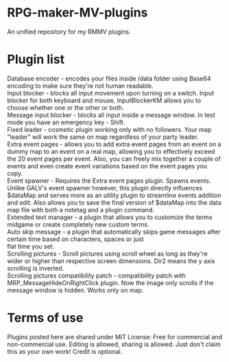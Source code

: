 # RPG-maker-MV-plugins
An unified repository for my RMMV plugins. 

# Plugin list
Database encoder - encodes your files inside /data folder using Base64 encoding to make sure they're not human readable.  
Input blocker - blocks all input movement upon turning on a switch. Input blocker for both keyboard and mouse, InputBlockerKM allows you to choose whether one or the other or both.  
Message input blocker - blocks all input inside a message window. In test mode you have an emergency key - Shift.  
Fixed leader - cosmetic plugin working only with no followers. Your map "leader" will work the same on map regardless of your party leader.  
Extra event pages - allows you to add extra event pages from an event on a dummy map to an event on a real map, allowing you to effectively exceed the 20 event pages per event. Also, you can freely mix together a couple of events and even create event variations based on the event pages you copy.  
Event spawner - Requires the Extra event pages plugin. Spawns events. Unlike GALV's event spawner however, this plugin directly influences $dataMap and serves more as an utility plugin to streamline events addition and edit. Also allows you to save the final version of $dataMap into the data map file with both a notetag and a plugin command.  
Extended text manager - a plugin that allows you to customize the terms midgame or create completely new custom terms.  
Auto skip message - a plugin that automatically skips game messages after certain time based on characters, spaces or just  
flat time you set.  
Scrolling pictures - Scroll pictures using scroll wheel as long as they're wider or higher than respective screen dimensions. Dir2 means the y axis scrolling is inverted.  
Scrolling pictures compatibility patch - compatibility patch with MRP_MessageHideOnRightClick plugin. Now the image only scrolls if the message window is hidden. Works only on map.

# Terms of use
Plugins posted here are shared under MIT License: Free for commercial and non-commercial use. Editing is allowed, sharing is allowed. Just don't claim this as your own work! Credit is optional.
